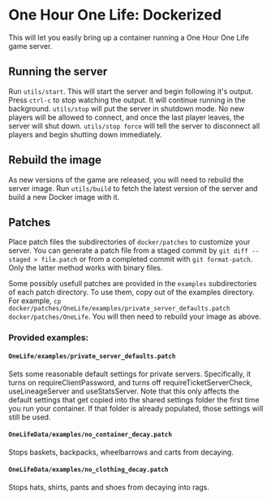 # One Hour One Life: Dockerized

This will let you easily bring up a container running a One Hour One Life game server.

## Running the server

Run `utils/start`.  This will start the server and begin following it's output.  Press `ctrl-c` to stop watching the output.  It will continue running in the background.  `utils/stop` will put the server in shutdown mode.  No new players will be allowed to connect, and once the last player leaves, the server will shut down.  `utils/stop force` will tell the server to disconnect all players and begin shutting down immediately.

## Rebuild the image

As new versions of the game are released, you will need to rebuild the server image.  Run `utils/build` to fetch the latest version of the server and build a new Docker image with it.

## Patches

Place patch files the subdirectories of `docker/patches` to customize your server.  You can generate a patch file from a staged commit by `git diff --staged > file.patch` or from a completed commit with `git format-patch`. Only the latter method works with binary files.

Some possibly usefull patches are provided in the `examples` subdirectories of each patch directory.  To use them, copy out of the examples directory.  For example, `cp docker/patches/OneLife/examples/private_server_defaults.patch docker/patches/OneLife`.  You will then need to rebuild your image as above.

### Provided examples:

#### `OneLife/examples/private_server_defaults.patch`
Sets some reasonable default settings for private servers.  Specifically, it turns on requireClientPassword, and turns off requireTicketServerCheck, useLineageServer and useStatsServer.  Note that this only affects the default settings that get copied into the shared settings folder the first time you run your container.  If that folder is already populated, those settings will still be used.

#### `OneLifeData/examples/no_container_decay.patch`
Stops baskets, backpacks, wheelbarrows and carts from decaying.

#### `OneLifeData/examples/no_clothing_decay.patch`
Stops hats, shirts, pants and shoes from decaying into rags.
